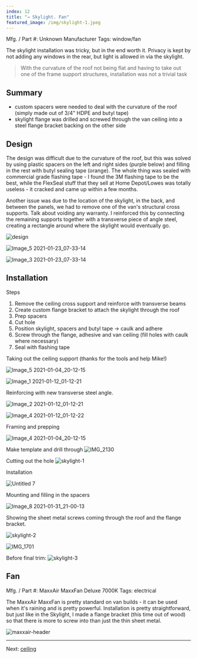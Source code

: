 ```yaml
---
index: 12
title: "→ Skylight. Fan"
featured_image: /img/skylight-1.jpeg
---
```


Mfg. / Part #: Unknown Manufacturer
Tags: window/fan

The skylight installation was tricky, but in the end worth it. Privacy is kept by not adding any windows in the rear, but light is allowed in via the skylight.

> With the curvature of the roof not being flat and having to take out one of the frame support structures, installation was not a trivial task

## Summary
- custom spacers were needed to deal with the curvature of the roof (simply made out of 3/4" HDPE and butyl tape)
- skylight flange was drilled and screwed through the van ceiling into a steel flange bracket backing on the other side

## Design

The design was difficult due to the curvature of the roof, but this was solved by using plastic spacers on the left and right sides (purple below) and filling in the rest with butyl sealing tape (orange). The whole thing was sealed with commercial grade flashing tape - I found the 3M flashing tape to be the best, while the FlexSeal stuff that they sell at Home Depot/Lowes was totally useless - it cracked and came up within a few months.

Another issue was due to the location of the skylight, in the back, and between the panels, we had to remove one of the van's structural cross supports. Talk about voiding any warranty. I reinforced this by connecting the remaining supports together with a transverse piece of angle steel, creating a rectangle around where the skylight would eventually go.

![design](img/design.jpg)

![Image_5 2021-01-23_07-33-14](img/Image_5%202021-01-23_07-33-14.jpeg)

![Image_3 2021-01-23_07-33-14](img/Image_3%202021-01-23_07-33-14.jpeg)

## Installation

Steps
1. Remove the ceiling cross support and reinforce with transverse beams
2. Create custom flange bracket to attach the skylight through the roof
3. Prep spacers 
4. Cut hole  
5. Position skylight, spacers and butyl tape → caulk and adhere
6. Screw through the flange, adhesive and van ceiling (fill holes with caulk where necessary)
7. Seal with flashing tape

Taking out the ceiling support (thanks for the tools and help Mike!)

![Image_5 2021-01-04_20-12-15](img/Image_5%202021-01-04_20-12-15.jpeg)

![Image_1 2021-01-12_01-12-21](img/Image_1%202021-01-12_01-12-21.jpeg)

Reinforcing with new transverse steel angle.

![Image_2 2021-01-12_01-12-21](img/Image_2%202021-01-12_01-12-21.jpeg)

![Image_4 2021-01-12_01-12-22](img/Image_4%202021-01-12_01-12-22.jpeg)


Framing and prepping

![Image_4 2021-01-04_20-12-15](img/Image_4%202021-01-04_20-12-15.jpeg)

Make template and drill through
![IMG_2130](img/IMG_2130.gif)

Cutting out the hole
![skylight-1](img/skylight-1.jpeg)

Installation

![Untitled 7](img/Untitled%207.png)

Mounting and filling in the spacers

![Image_8 2021-01-31_21-00-13](img/Image_8%202021-01-31_21-00-13.jpeg)

Showing the sheet metal screws coming through the roof and the flange bracket. 

![skylight-2](img/skylight-2.jpeg)


![IMG_1701](img/IMG_1701.jpg)

Before final trim: 
![skylight-3](img/skylight-capitan.jpg)


## Fan

Mfg. / Part #: MaxxAir MaxxFan Deluxe 7000K
Tags: electrical

The MaxxAir MaxxFan is pretty standard on van builds - it can be used when it's raining and is pretty powerful. Installation is pretty straightforward, but just like in the Skylight, I made a flange bracket (this time out of wood) so that there is more to screw into than just the thin sheet metal. 

![maxxair-header](img/maxxair-header.jpg)

---

Next:  [ceiling](ceiling)

